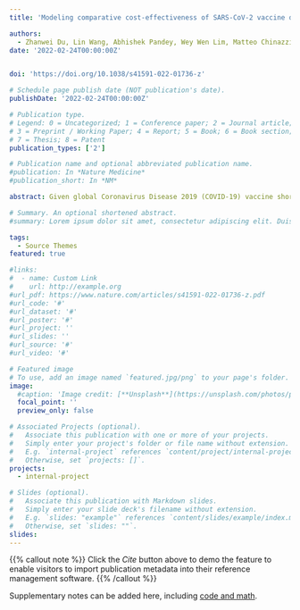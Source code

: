 ```yaml
---
title: 'Modeling comparative cost-effectiveness of SARS-CoV-2 vaccine dose fractionation in India'

authors:
  - Zhanwei Du, Lin Wang, Abhishek Pandey, Wey Wen Lim, Matteo Chinazzi, Ana Pastore y. Piontti, Eric H. Y. Lau, Peng Wu, Anup Malani, Sarah Cobey & Benjamin J. Cowling
date: '2022-02-24T00:00:00Z'


doi: 'https://doi.org/10.1038/s41591-022-01736-z'

# Schedule page publish date (NOT publication's date).
publishDate: '2022-02-24T00:00:00Z'

# Publication type.
# Legend: 0 = Uncategorized; 1 = Conference paper; 2 = Journal article;
# 3 = Preprint / Working Paper; 4 = Report; 5 = Book; 6 = Book section;
# 7 = Thesis; 8 = Patent
publication_types: ['2']

# Publication name and optional abbreviated publication name.
#publication: In *Nature Medicine*
#publication_short: In *NM*

abstract: Given global Coronavirus Disease 2019 (COVID-19) vaccine shortages and inequity of vaccine distributions, fractionation of vaccine doses might be an effective strategy for reducing public health and economic burden, notwithstanding the emergence of new variants of concern. In this study, we developed a multi-scale model incorporating population-level transmission and individual-level vaccination to estimate the costs of hospitalization and vaccination and the economic benefits of reducing COVID-19 deaths due to dose-fractionation strategies in India. We used large-scale survey data of the willingness to pay together with data of vaccine and hospital admission costs to build the model. We found that fractional doses of vaccines could be an economically viable vaccination strategy compared to alternatives of either full-dose vaccination or no vaccination. Dose-sparing strategies could save a large number of lives, even with the emergence of new variants with higher transmissibility.

# Summary. An optional shortened abstract.
#summary: Lorem ipsum dolor sit amet, consectetur adipiscing elit. Duis posuere tellus ac convallis placerat. Proin tincidunt magna sed ex sollicitudin condimentum.

tags:
  - Source Themes
featured: true

#links:
#  - name: Custom Link
#    url: http://example.org
#url_pdf: https://www.nature.com/articles/s41591-022-01736-z.pdf
#url_code: '#'
#url_dataset: '#'
#url_poster: '#'
#url_project: ''
#url_slides: ''
#url_source: '#'
#url_video: '#'

# Featured image
# To use, add an image named `featured.jpg/png` to your page's folder.
image:
  #caption: 'Image credit: [**Unsplash**](https://unsplash.com/photos/pLCdAaMFLTE)'
  focal_point: ''
  preview_only: false

# Associated Projects (optional).
#   Associate this publication with one or more of your projects.
#   Simply enter your project's folder or file name without extension.
#   E.g. `internal-project` references `content/project/internal-project/index.md`.
#   Otherwise, set `projects: []`.
projects:
  - internal-project

# Slides (optional).
#   Associate this publication with Markdown slides.
#   Simply enter your slide deck's filename without extension.
#   E.g. `slides: "example"` references `content/slides/example/index.md`.
#   Otherwise, set `slides: ""`.
slides:
---
```


{{% callout note %}}
Click the _Cite_ button above to demo the feature to enable visitors to import publication metadata into their reference management software.
{{% /callout %}}

Supplementary notes can be added here, including [code and math](https://wowchemy.com/docs/content/writing-markdown-latex/).
